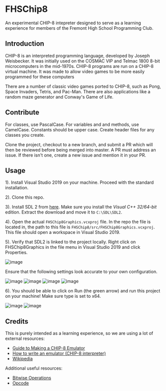 
# FHSChip8

An experimental CHIP-8 intepreter designed to serve as a learning experience for members of the Fremont High School Programming Club.

## Introduction

CHIP-8 is an interpreted programming language, developed by Joseph Weisbecker. It was initially used on the COSMAC VIP and Telmac 1800 8-bit microcomputers in the mid-1970s. CHIP-8 programs are run on a CHIP-8 virtual machine. It was made to allow video games to be more easily programmed for these computers

There are a number of classic video games ported to CHIP-8, such as Pong, Space Invaders, Tetris, and Pac-Man. There are also applications like a random maze generator and Conway's Game of Life.

## Contribute

For classes, use PascalCase. For variables and and methods, use CamelCase. Constants should be upper case. Create header files for any classes you create. 

Clone the project, checkout to a new branch, and submit a PR which will then be reviewed before being merged into master. A PR must address an issue. If there isn't one, create a new issue and mention it in your PR.

## Usage

1). Install Visual Studio 2019 on your machine. Proceed with the standard installation.

2). Clone this repo.

3). Install SDL 2 from [here](https://www.libsdl.org/download-2.0.php). Make sure you install the *Visual C++ 32/64-bit* edition. Extract the download and move it to ```C:\SDL\SDL2```. 

4). Open the actual ```FHSChip8Graphics.vcxproj``` file. In the repo the file is located in, the path to this file is ```FHSChip8/src/FHSChip8Graphics.vcxproj```. This file should open a workspace in Visual Studio 2019.

5). Verify that SDL2 is linked to the project locally. Right click on FHSChip8Graphics in the file menu in Visual Studio 2019 and click Properties. 

![image](https://user-images.githubusercontent.com/51520568/145117971-3f6570c3-9089-4c6e-bc26-86d062b156a7.png)

Ensure that the following settings look accurate to your own configuration.

![image](https://user-images.githubusercontent.com/51520568/145116409-8d645ceb-7201-44a1-b8b2-61ae0f6bd2e4.png)
![image](https://user-images.githubusercontent.com/51520568/145116508-f943bcc1-77d3-46dd-9cd0-b8412d689401.png)
![image](https://user-images.githubusercontent.com/51520568/145116545-f5d6d462-096c-43d2-926f-ca198aca57d9.png)
![image](https://user-images.githubusercontent.com/51520568/145116584-381023c1-982e-4693-8fff-3c9f6063133d.png)

6). You should be able to click on Run (the green arrow) and run this project on your machine! Make sure type is set to x64.

![image](https://user-images.githubusercontent.com/51520568/145118321-2dfb51fa-cb31-4139-83bf-b053fdda8124.png)
![image](https://user-images.githubusercontent.com/51520568/145118245-ad4cea5c-73c6-4cdb-a148-67e5d90beaaa.png)

## Credits

This is purely intended as a learning experience, so we are using a lot of external resources:

- [Guide to Making a CHIP-8 Emulator](https://tobiasvl.github.io/blog/write-a-chip-8-emulator/#fetchdecodeexecute-loop)
- [How to write an emulator (CHIP-8 interpreter)](https://multigesture.net/articles/how-to-write-an-emulator-chip-8-interpreter/)
- [Wikipedia](https://en.wikipedia.org/wiki/CHIP-8#Virtual_machine_description)

Additional useful resources:

- [Bitwise Operations](https://en.wikipedia.org/wiki/Bitwise_operation)
- [Opcode](https://en.wikipedia.org/wiki/Opcode)


